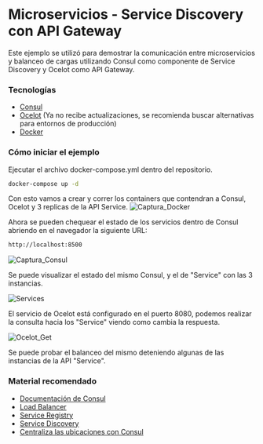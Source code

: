 # Microservicios - Service Discovery con API Gateway
 Este ejemplo se utilizó para demostrar la comunicación entre microservicios y balanceo de cargas utilizando Consul como componente de Service Discovery y Ocelot como API Gateway. 
 
 ### Tecnologías 
 - [Consul](https://www.consul.io/) 
 - [Ocelot](https://github.com/ThreeMammals/Ocelot) (Ya no recibe actualizaciones, se recomienda buscar alternativas para entornos de producción)
 - [Docker](https://docs.docker.com/get-docker/)

### Cómo iniciar el ejemplo
Ejecutar el archivo docker-compose.yml dentro del repositorio.
```bash
docker-compose up -d
```
Con esto vamos a crear y correr los containers que contendran a Consul, Ocelot y 3 replicas de la API Service.
![Captura_Docker](https://i.ibb.co/54w3vbp/Screenshot-2023-03-29-100019.png)

Ahora se pueden chequear el estado de los servicios dentro de Consul abriendo en el navegador la siguiente URL:
```bash
http://localhost:8500
```
![Captura_Consul](https://i.ibb.co/fQKbDTf/Screenshot-2023-03-29-100242.png)

Se puede visualizar el estado del mismo Consul, y el de "Service" con las 3 instancias.

![Services](https://i.ibb.co/G2HMbNm/services.png)

El servicio de Ocelot está configurado en el puerto 8080, podemos realizar la consulta hacia los "Service" viendo como cambia la respuesta.

![Ocelot_Get](https://i.ibb.co/QHg8vCr/ocelot-get.png)

Se puede probar el balanceo del mismo deteniendo algunas de las instancias de la API "Service".

### Material recomendado
 - [Documentación de Consul](https://developer.hashicorp.com/consul/docs)
 - [Load Balancer](https://reactiveprogramming.io/blog/es/patrones-arquitectonicos/load-balancer)
 - [Service Registry](https://reactiveprogramming.io/blog/es/patrones-arquitectonicos/service-registry)
 - [Service Discovery](https://reactiveprogramming.io/blog/es/patrones-arquitectonicos/service-discovery)
 - [Centraliza las ubicaciones con Consul](https://www.youtube.com/watch?v=UuXD8HVvucY)
